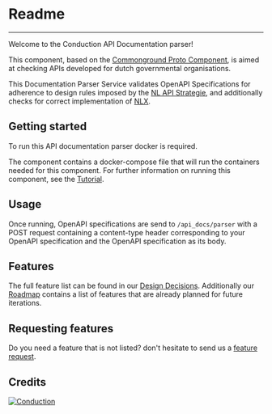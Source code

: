 
# Readme
-------
Welcome to the Conduction API Documentation parser!

This component, based on the [Commonground Proto Component](https://github.com/ConductionNL/Proto-Component-Commonground),
is aimed at checking APIs developed for dutch governmental organisations.

This Documentation Parser Service validates OpenAPI Specifications for adherence to design rules imposed by the [NL API Strategie](https://docs.geostandaarden.nl/api/API-Strategie/),
and additionally checks for correct implementation of [NLX](https://docs.nlx.io).

Getting started
-------
To run this API documentation parser docker is required.

The component contains a docker-compose file that will run the containers needed for this component. For further information on running this component, see the [Tutorial](TUTORIAL.md).

Usage
-------
Once running, OpenAPI specifications are send to `/api_docs/parser` with a POST request containing a content-type header corresponding to your OpenAPI specification
and the OpenAPI specification as its body.

Features
-------
The full feature list can be found in our [Design Decisions](DESIGN.md). Additionally our [Roadmap](ROADMAP.md) contains a list of features that are already planned for future iterations.

Requesting features
-------
Do you need a feature that is not listed? don't hesitate to send us a [feature request](https://github.com/ConductionNL/commonground-component/issues/new?assignees=&labels=&template=feature_request.md&title=).  


  

Credits
-------

[![Conduction](https://raw.githubusercontent.com/ConductionNL/orderscomponent/master/resources/logo-conduction.svg?sanitize=true "Conduction")](https://www.conduction.nl/)
